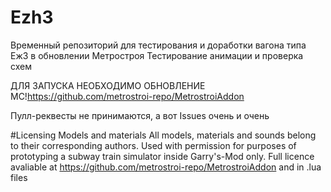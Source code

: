 # Ezh3
Временный репозиторий для тестирования и доработки вагона типа Еж3 в обновлении Метростроя
Тестирование анимации и проверка схем

ДЛЯ ЗАПУСКА НЕОБХОДИМО ОБНОВЛЕНИЕ МС!https://github.com/metrostroi-repo/MetrostroiAddon

Пулл-реквесты не принимаются, а вот Issues очень и очень

#Licensing
Models and materials
All models, materials and sounds belong to their corresponding authors. Used with permission for purposes of prototyping a subway train simulator inside Garry's-Mod only. Full licence avaliable at https://github.com/metrostroi-repo/MetrostroiAddon and in .lua files


